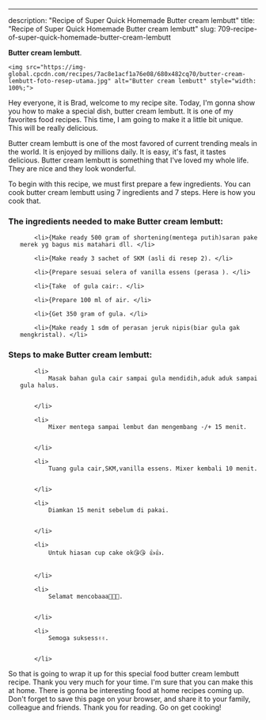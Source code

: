 ---
description: "Recipe of Super Quick Homemade Butter cream lembutt"
title: "Recipe of Super Quick Homemade Butter cream lembutt"
slug: 709-recipe-of-super-quick-homemade-butter-cream-lembutt

<p>
	<strong>Butter cream lembutt</strong>. 
	
</p>
<p>
	
	<img src="https://img-global.cpcdn.com/recipes/7ac8e1acf1a76e08/680x482cq70/butter-cream-lembutt-foto-resep-utama.jpg" alt="Butter cream lembutt" style="width: 100%;">
	
	
</p>
<p>
	Hey everyone, it is Brad, welcome to my recipe site. Today, I'm gonna show you how to make a special dish, butter cream lembutt. It is one of my favorites food recipes. This time, I am going to make it a little bit unique. This will be really delicious.
</p>
	
<p>
	
</p>
<p>
	Butter cream lembutt is one of the most favored of current trending meals in the world. It is enjoyed by millions daily. It is easy, it's fast, it tastes delicious. Butter cream lembutt is something that I've loved my whole life. They are nice and they look wonderful.
</p>

<p>
To begin with this recipe, we must first prepare a few ingredients. You can cook butter cream lembutt using 7 ingredients and 7 steps. Here is how you cook that.
</p>

<h3>The ingredients needed to make Butter cream lembutt:</h3>

<ol>
	
		<li>{Make ready 500 gram of shortening(mentega putih)saran pake merek yg bagus mis matahari dll. </li>
	
		<li>{Make ready 3 sachet of SKM (asli di resep 2). </li>
	
		<li>{Prepare sesuai selera of vanilla essens (perasa ). </li>
	
		<li>{Take  of gula cair:. </li>
	
		<li>{Prepare 100 ml of air. </li>
	
		<li>{Get 350 gram of gula. </li>
	
		<li>{Make ready 1 sdm of perasan jeruk nipis(biar gula gak mengkristal). </li>
	
</ol>
<p>
	
</p>

<h3>Steps to make Butter cream lembutt:</h3>

<ol>
	
		<li>
			Masak bahan gula cair sampai gula mendidih,aduk aduk sampai gula halus.
			
			
		</li>
	
		<li>
			Mixer mentega sampai lembut dan mengembang -/+ 15 menit.
			
			
		</li>
	
		<li>
			Tuang gula cair,SKM,vanilla essens. Mixer kembali 10 menit.
			
			
		</li>
	
		<li>
			Diamkan 15 menit sebelum di pakai.
			
			
		</li>
	
		<li>
			Untuk hiasan cup cake ok😘😘 👍👍.
			
			
		</li>
	
		<li>
			Selamat mencobaaa🙏🙏🙏.
			
			
		</li>
	
		<li>
			Semoga suksess✌✌.
			
			
		</li>
	
</ol>

<p>
	
</p>

<p>
	So that is going to wrap it up for this special food butter cream lembutt recipe. Thank you very much for your time. I'm sure that you can make this at home. There is gonna be interesting food at home recipes coming up. Don't forget to save this page on your browser, and share it to your family, colleague and friends. Thank you for reading. Go on get cooking!
</p>
